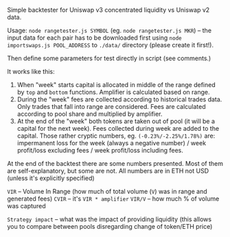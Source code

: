 Simple backtester for Uniswap v3 concentrated liquidity vs Uniswap v2 data.

Usage: `node rangetester.js SYMBOL` (eg. `node rangetester.js MKR`) – the input data for each pair has to be downloaded first using `node importswaps.js POOL_ADDRESS` to `./data/` directory (please create it first!). 

Then define some parameters for test directly in script (see comments.)

It works like this:

1. When "week" starts capital is allocated in middle of the range defined by `top` and `bottom` functions. Amplifier is calculated based on range.
2. During the "week" fees are collected according to historical trades data. Only trades that fall into range are considered. Fees are calculated according to pool share and multiplied by amplifier.
3. At the end of the "week" both tokens are taken out of pool (it will be a capital for the next week). Fees collected during week are added to the capital. Those rather cryptic numbers, eg. `(-0.23%/-2.25%/1.78%)` are: impermanent loss for the week (always a negative number) / week profit/loss excluding fees / week profit/loss including fees.

At the end of the backtest there are some numbers presented. Most of them are self-explanatory, but some are not. All numbers are in ETH not USD (unless it's explicitly specified)

`VIR` – Volume In Range (how much of total volume (`V`) was in range and generated fees)
`CVIR` – it's `VIR * amplifier`
`VIR/V` – how much % of volume was captured

`Strategy impact` – what was the impact of providing liquidity (this allows you to compare between pools disregarding change of token/ETH price)